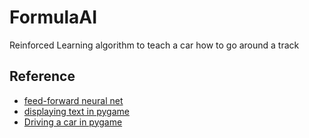 # FormulaAI

Reinforced Learning algorithm to teach a car how to go around a track

## Reference

- [feed-forward neural net](https://github.com/codewmax/DriveAI/blob/master/main.py)
- [displaying text in pygame](https://stackoverflow.com/questions/20842801/how-to-display-text-in-pygame)
- [Driving a car in pygame](https://www.youtube.com/watch?v=V_B5ZCli-rA&list=RDCMUC4JX40jDee_tINbkjycV4Sg&index=3&ab_channel=TechWithTim)
